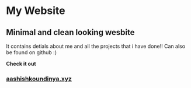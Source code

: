 # My Website

## Minimal and clean looking wesbite 

It contains detials about me and all the projects that i have done!!
Can also be found on github :)

**Check it out**
### [aashishkoundinya.xyz](http://aashishkoundinya.xyz/)
